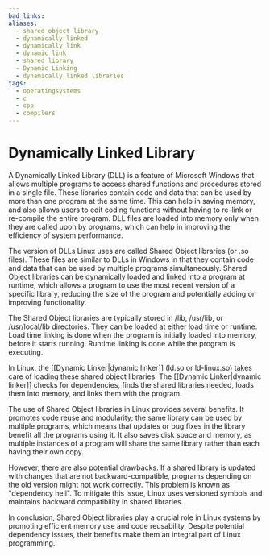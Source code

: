```yaml
---
bad_links: 
aliases:
  - shared object library
  - dynamically linked
  - dynamically link
  - dynamic link
  - shared library
  - Dynamic Linking
  - dynamically linked libraries
tags:
  - operatingsystems
  - c
  - cpp
  - compilers
---
```

# Dynamically Linked Library

A Dynamically Linked Library (DLL) is a feature of Microsoft Windows that allows multiple programs to access shared functions and procedures stored in a single file. These libraries contain code and data that can be used by more than one program at the same time. This can help in saving memory, and also allows users to edit coding functions without having to re-link or re-compile the entire program. DLL files are loaded into memory only when they are called upon by programs, which can help in improving the efficiency of system performance.

The version of DLLs Linux uses are called Shared Object libraries (or .so files). These files are similar to DLLs in Windows in that they contain code and data that can be used by multiple programs simultaneously. Shared Object libraries can be dynamically loaded and linked into a program at runtime, which allows a program to use the most recent version of a specific library, reducing the size of the program and potentially adding or improving functionality.

The Shared Object libraries are typically stored in /lib, /usr/lib, or /usr/local/lib directories. They can be loaded at either load time or runtime. Load time linking is done when the program is initially loaded into memory, before it starts running. Runtime linking is done while the program is executing.

In Linux, the [[Dynamic Linker|dynamic linker]] (ld.so or ld-linux.so) takes care of loading these shared object libraries. The [[Dynamic Linker|dynamic linker]] checks for dependencies, finds the shared libraries needed, loads them into memory, and links them with the program.

The use of Shared Object libraries in Linux provides several benefits. It promotes code reuse and modularity; the same library can be used by multiple programs, which means that updates or bug fixes in the library benefit all the programs using it. It also saves disk space and memory, as multiple instances of a program will share the same library rather than each having their own copy.

However, there are also potential drawbacks. If a shared library is updated with changes that are not backward-compatible, programs depending on the old version might not work correctly. This problem is known as "dependency hell". To mitigate this issue, Linux uses versioned symbols and maintains backward compatibility in shared libraries.

In conclusion, Shared Object libraries play a crucial role in Linux systems by promoting efficient memory use and code reusability. Despite potential dependency issues, their benefits make them an integral part of Linux programming.